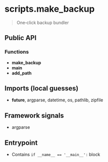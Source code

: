 # scripts.make_backup

> One‑click backup bundler

## Public API


### Functions
- **make_backup**
- **main**
- **add_path**

## Imports (local guesses)
- __future__, argparse, datetime, os, pathlib, zipfile

## Framework signals
- argparse

## Entrypoint
- Contains `if __name__ == '__main__':` block